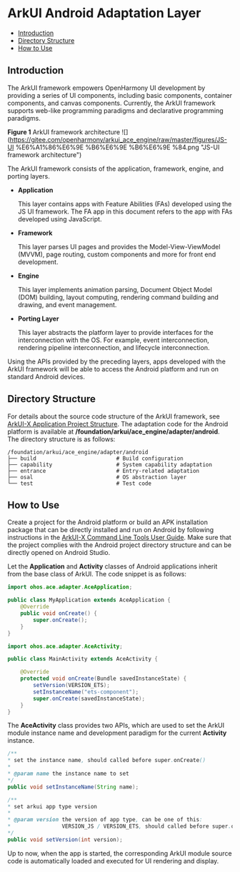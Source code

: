 # ArkUI Android Adaptation Layer<a name="EN-US_TOPIC_0000001076213364"></a>

-   [Introduction](#section15701932113019)
-   [Directory Structure](#section1791423143211)
-   [How to Use](#section171384529150)

## Introduction<a name="section15701932113019"></a>

The ArkUI framework empowers OpenHarmony UI development by providing a series of UI components, including basic components, container components, and canvas components. Currently, the ArkUI framework supports web-like programming paradigms and declarative programming paradigms.


**Figure 1** ArkUI framework architecture<a name="fig2606133765017"></a> 
![](https://gitee.com/openharmony/arkui_ace_engine/raw/master/figures/JS-UI %E6%A1%86%E6%9E %B6%E6%9E %B6%E6%9E %84.png "JS-UI framework architecture")

The ArkUI framework consists of the application, framework, engine, and porting layers.

-   **Application**

    This layer contains apps with Feature Abilities (FAs) developed using the JS UI framework. The FA app in this document refers to the app with FAs developed using JavaScript.

-   **Framework**

    This layer parses UI pages and provides the Model-View-ViewModel (MVVM), page routing, custom components and more for front end development.

-   **Engine**

    This layer implements animation parsing, Document Object Model (DOM) building, layout computing, rendering command building and drawing, and event management.

-   **Porting Layer**

    This layer abstracts the platform layer to provide interfaces for the interconnection with the OS. For example, event interconnection, rendering pipeline interconnection, and lifecycle interconnection.

Using the APIs provided by the preceding layers, apps developed with the ArkUI framework will be able to access the Android platform and run on standard Android devices.

## Directory Structure<a name="section1791423143211"></a>

For details about the source code structure of the ArkUI framework, see [ArkUI-X Application Project Structure](https://gitee.com/arkui-crossplatform/doc/blob/master/application-dev/quick-start/project-structure-guide.md). The adaptation code for the Android platform is available at **/foundation/arkui/ace\_engine/adapter/android**. The directory structure is as follows:

```
/foundation/arkui/ace_engine/adapter/android
├── build                         # Build configuration
├── capability                    # System capability adaptation
├── entrance                      # Entry-related adaptation
├── osal                          # OS abstraction layer
└── test                          # Test code
```

## How to Use<a name="section171384529150"></a>

Create a project for the Android platform or build an APK installation package that can be directly installed and run on Android by following instructions in the [ArkUI-X Command Line Tools User Guide](https://gitee.com/arkui-crossplatform/doc/blob/master/application-dev/quick-start/how-to-use-ace-tools.md). Make sure that the project complies with the Android project directory structure and can be directly opened on Android Studio.

Let the **Application** and **Activity** classes of Android applications inherit from the base class of ArkUI. The code snippet is as follows:

```java
import ohos.ace.adapter.AceApplication;

public class MyApplication extends AceApplication {
    @Override
    public void onCreate() {
        super.onCreate();
    }
}
```

```java
import ohos.ace.adapter.AceActivity;

public class MainActivity extends AceActivity {

    @Override
    protected void onCreate(Bundle savedInstanceState) {
        setVersion(VERSION_ETS);
        setInstanceName("ets-component");
        super.onCreate(savedInstanceState);
    }
}
```
The **AceActivity** class provides two APIs, which are used to set the ArkUI module instance name and development paradigm for the current **Activity** instance.
```java
/**
* set the instance name, should called before super.onCreate()
* 
* @param name the instance name to set
*/
public void setInstanceName(String name);

/**
* set arkui app type version
* 
* @param version the version of app type, can be one of this:
*                VERSION_JS / VERSION_ETS, should called before super.onCreate()
*/
public void setVersion(int version);
```

Up to now, when the app is started, the corresponding ArkUI module source code is automatically loaded and executed for UI rendering and display.
